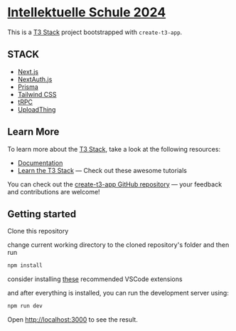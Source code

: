# [Intellektuelle Schule 2024](ishimafi.site)

This is a [T3 Stack](https://create.t3.gg/) project bootstrapped with `create-t3-app`.

## STACK

- [Next.js](https://nextjs.org)
- [NextAuth.js](https://next-auth.js.org)
- [Prisma](https://prisma.io)
- [Tailwind CSS](https://tailwindcss.com)
- [tRPC](https://trpc.io)
- [UploadThing](https://uploadthing.com/)

## Learn More

To learn more about the [T3 Stack](https://create.t3.gg/), take a look at the following resources:

- [Documentation](https://create.t3.gg/)
- [Learn the T3 Stack](https://create.t3.gg/en/faq#what-learning-resources-are-currently-available) — Check out these awesome tutorials

You can check out the [create-t3-app GitHub repository](https://github.com/t3-oss/create-t3-app) — your feedback and contributions are welcome!

## Getting started

Clone this repository

change current working directory to the cloned repository's folder and then run

```bash
npm install
```

consider installing [these](/docs/recommended-vscode-extensions.md) recommended VSCode extensions

and after everything is installed, you can run the development server using:

```bash
npm run dev
```

Open [http://localhost:3000](http://localhost:3000) to see the result.
